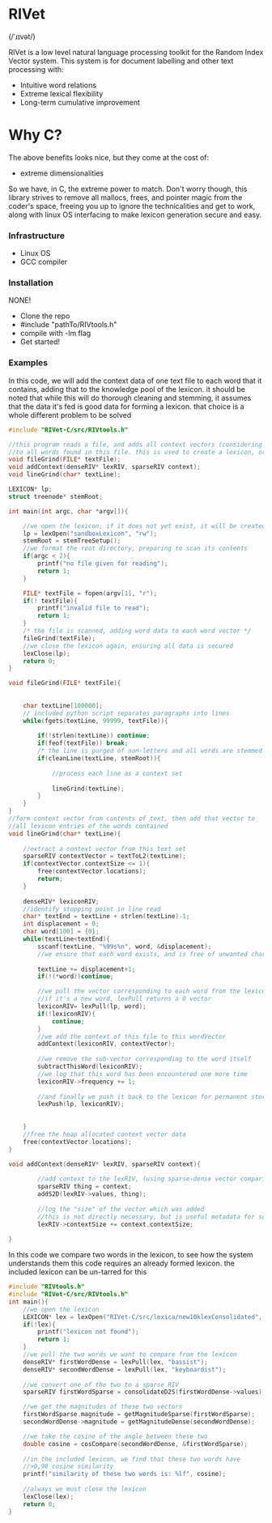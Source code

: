 # RIVet
(/ˈɹɪvət/)

RIVet is a low level natural language processing toolkit for the Random 
Index Vector system.  This system is for document labelling and other 
text processing with:

  - Intuitive word relations 
  - Extreme lexical flexibility
  - Long-term cumulative improvement

# Why C?
The above benefits looks nice, but they come at the cost of: 
- extreme dimensionalities

So we have, in C, the extreme power to match.  Don't worry though, this 
library strives to remove all mallocs, frees, and pointer magic from the 
coder's space, freeing you up to ignore the technicalities and get to 
work, along with linux OS interfacing to make lexicon generation 
secure and easy.

### Infrastructure
* Linux OS
* GCC compiler

### Installation

NONE!
* Clone the repo
* #include "pathTo/RIVtools.h"
* compile with -lm flag
* Get started!



### Examples

In this code, we will add the context data of one text file to each word
that it contains, adding that to the knowledge pool of the lexicon.
it should be noted that while this will do thorough cleaning and stemming,
it assumes that the data it's fed is good data for forming a lexicon.
that choice is a whole different problem to be solved
```C
#include "RIVet-C/src/RIVtools.h"

//this program reads a file, and adds all context vectors (considering line as context)
//to all words found in this file. this is used to create a lexicon, or add to an existing one
void fileGrind(FILE* textFile);
void addContext(denseRIV* lexRIV, sparseRIV context);
void lineGrind(char* textLine);

LEXICON* lp;
struct treenode* stemRoot;

int main(int argc, char *argv[]){

	//we open the lexicon, if it does not yet exist, it will be created
	lp = lexOpen("sandboxLexicon", "rw");
	stemRoot = stemTreeSetup();
	//we format the root directory, preparing to scan its contents
	if(argc < 2){
		printf("no file given for reading");
		return 1;
	}

	FILE* textFile = fopen(argv[1], "r");
	if(! textFile){
		printf("invalid file to read");
		return 1;
	}
	/* the file is scanned, adding word data to each word vector */
	fileGrind(textFile);
	//we close the lexicon again, ensuring all data is secured
	lexClose(lp);
	return 0;
}

void fileGrind(FILE* textFile){
	
	
	char textLine[100000];
	// included python script separates paragraphs into lines
	while(fgets(textLine, 99999, textFile)){
		
		if(!strlen(textLine)) continue;
		if(feof(textFile)) break;
		/* the line is purged of non-letters and all words are stemmed */
		if(cleanLine(textLine, stemRoot)){
			
			//process each line as a context set
			
			lineGrind(textLine);
		}
	}
}
//form context vector from contents of text, then add that vector to
//all lexicon entries of the words contained
void lineGrind(char* textLine){
	
	//extract a context vector from this text set
	sparseRIV contextVector = textToL2(textLine);
	if(contextVector.contextSize <= 1){
		free(contextVector.locations);
		return;
	}
		
	denseRIV* lexiconRIV;
	//identify stopping point in line read
	char* textEnd = textLine + strlen(textLine)-1;
	int displacement = 0;
	char word[100] = {0};
	while(textLine<textEnd){
		sscanf(textLine, "%99s%n", word, &displacement);
		//we ensure that each word exists, and is free of unwanted characters
		
		textLine += displacement+1;
		if(!(*word))continue;

		//we pull the vector corresponding to each word from the lexicon
		//if it's a new word, lexPull returns a 0 vector
		lexiconRIV= lexPull(lp, word);
		if(!lexiconRIV){
			continue;
		}
		//we add the context of this file to this wordVector
		addContext(lexiconRIV, contextVector);
		
		//we remove the sub-vector corresponding to the word itself
		subtractThisWord(lexiconRIV);
		//we log that this word has been encountered one more time
		lexiconRIV->frequency += 1;
		
		//and finally we push it back to the lexicon for permanent storage
		lexPush(lp, lexiconRIV);
		
		
	}
	//free the heap allocated context vector data
	free(contextVector.locations);
}

void addContext(denseRIV* lexRIV, sparseRIV context){
		
		//add context to the lexRIV, (using sparse-dense vector comparison)
		sparseRIV thing = context;
		addS2D(lexRIV->values, thing);
		
		//log the "size" of the vector which was added
		//this is not directly necessary, but is useful metadata for some analises
		lexRIV->contextSize += context.contextSize;
		
}

```


In this code we compare two words in the lexicon, to see how the system understands them
this code requires an already formed lexicon.  the included lexicon can be un-tarred for this
```C
#include "RIVtools.h"
#include "RIVet-C/src/RIVtools.h"
int main(){
	//we open the lexicon
	LEXICON* lex = lexOpen("RIVet-C/src/lexica/new10klexConsolidated", "rx");
	if(!lex){
		printf("lexicon not found");
		return 1;
	}
	//we pull the two words we want to compare from the lexicon
	denseRIV* firstWordDense = lexPull(lex, "bassist");
	denseRIV* secondWordDense = lexPull(lex, "keyboardist");
	
	//we convert one of the two to a sparse RIV
	sparseRIV firstWordSparse = consolidateD2S(firstWordDense->values);

	//we get the magnitudes of these two vectors
	firstWordSparse.magnitude = getMagnitudeSparse(firstWordSparse);
	secondWordDense->magnitude = getMagnitudeDense(secondWordDense);

	//we take the cosine of the angle between these two
	double cosine = cosCompare(secondWordDense, &firstWordSparse);
	
	//in the included lexicon, we find that these two words have 
	//>0,98 cosine similarity
	printf("similarity of these two words is: %lf", cosine);
	
	//always we must close the lexicon
	lexClose(lex);
	return 0;
}	
	
```	
